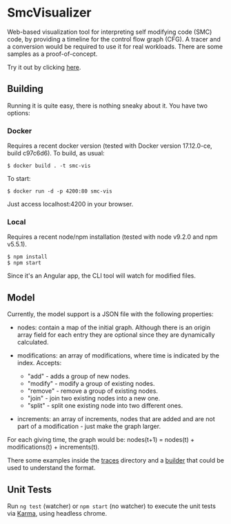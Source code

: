 # SmcVisualizer

Web-based visualization tool for interpreting self modifying code (SMC) code, by providing a timeline for the control flow graph (CFG). A tracer and a conversion would be required to use it for real workloads. There are some samples as a proof-of-concept.

Try it out by clicking [here](https://albf.github.io/smc/index.html).

## Building

Running it is quite easy, there is nothing sneaky about it. You have two options:

### Docker

Requires a recent docker version (tested with Docker version 17.12.0-ce, build c97c6d6). To build, as usual:

```
$ docker build . -t smc-vis
```

To start:

```
$ docker run -d -p 4200:80 smc-vis
```

Just access localhost:4200 in your browser.

### Local

Requires a recent node/npm installation (tested with node v9.2.0 and npm v5.5.1).

```
$ npm install
$ npm start
```

Since it's an Angular app, the CLI tool will watch for modified files.

## Model

Currently, the model support is a JSON file with the following properties:

- nodes: contain a map of the initial graph. Although there is an origin array field for each entry they are optional since they are dynamically calculated.

- modifications: an array of modifications, where time is indicated by the index. Accepts:
  - "add" - adds a group of new nodes.
  - "modify" - modify a group of existing nodes.
  - "remove" - remove a group of existing nodes.
  - "join" - join two existing nodes into a new one.
  - "split" - split one existing node into two different ones.

- increments: an array of increments, nodes that are added and are not part of a modification - just make the graph larger.

For each giving time, the graph would be: nodes(t+1) = nodes(t) + modifications(t) + increments(t).

There some examples inside the [traces](traces) directory and a [builder](src/app/samples.ts) that could be used to understand the format.


## Unit Tests

Run `ng test` (watcher) or `npm start` (no watcher) to execute the unit tests via [Karma](https://karma-runner.github.io), using headless chrome.
